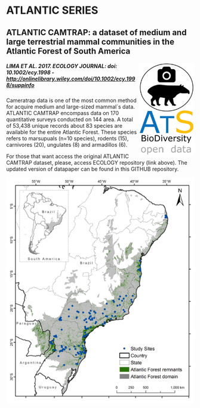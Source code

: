 # ATLANTIC SERIES

## ATLANTIC CAMTRAP: a dataset of medium and large terrestrial mammal communities in the Atlantic Forest of South America	

##### <img align="right" width="150" src="ats_v02_camtrap1.jpg"> LIMA ET AL. 2017. ECOLOGY JOURNAL: doi: 10.1002/ecy.1998 - http://onlinelibrary.wiley.com/doi/10.1002/ecy.1998/suppinfo

Cameratrap data is one of the most common method for acquire medium and large-sized mammal´s data. ATLANTIC CAMTRAP encompass data on 170 quantitative surveys conducted on 144 area. A total of 53,438 unique records about 83 species are available for the entire Atlantic Forest. These species refers to marsupuals (n=10 species), rodents (15), carnivores (20), ungulates (8) and armadillos (6). 

For those that want access the original ATLANTIC CAMTRAP dataset, please, access ECOLOGY repository (link above). The updated version of datapaper can be found in this GITHUB repository.

<p align="center"> 
<img src="FIG01_major.png">
</p>



